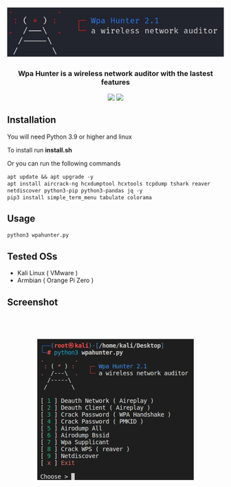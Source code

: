 <h1 align="center">
  <br>
  <img src="https://github.com/iBlz/pibox-code/blob/main/logo.jpg"></a>
</h1>

<h3 align="center">Wpa Hunter is a wireless network auditor with the lastest features</h3>

<p align="center">
  <a> <href="https://opensource.org/licenses/"><img src="https://img.shields.io/badge/License-MIT-green.svg"> </a>
  <a> <href="https://www.python.org"><img src="https://img.shields.io/badge/Python-3.9-blue"> </a>
</p>
    
## Installation

You will need Python 3.9 or higher and linux
  
To install run **install.sh**
    
Or you can run the following commands 
```
apt update && apt upgrade -y
apt install aircrack-ng hcxdumptool hcxtools tcpdump tshark reaver netdiscover python3-pip python3-pandas jq -y
pip3 install simple_term_menu tabulate colorama
```
    
## Usage
```
python3 wpahunter.py
```

## Tested OSs
- Kali Linux ( VMware )
- Armbian ( Orange Pi Zero )

## Screenshot
<h1 align="center">
  <br>
  <img src="https://github.com/iBlz/pibox-code/blob/main/main.jpg"></a>
</h1>
